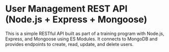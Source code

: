 # User Management REST API (Node.js + Express + Mongoose)

This is a simple RESTful API built as part of a training program with Node.js, Express, and Mongoose using ES Modules. It connects to MongoDB and provides endpoints to create, read, update, and delete users.



